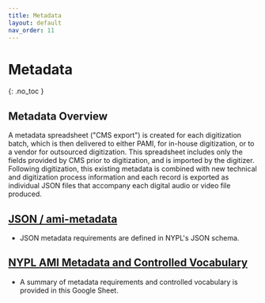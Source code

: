 ```yaml
---
title: Metadata
layout: default
nav_order: 11
---
```


# Metadata
{: .no_toc }

## Metadata Overview
A metadata spreadsheet ("CMS export") is created for each digitization batch, which is then delivered to either PAMI, for in-house digitization, or to a vendor for outsourced digitization. This spreadsheet includes only the fields provided by CMS prior to digitization, and is imported by the digitizer. Following digitization, this existing metadata is combined with new technical and digitization process information and each record is exported as individual JSON files that accompany each digital audio or video file produced. 

## [JSON / ami-metadata](https://github.com/NYPL/ami-metadata)
* JSON metadata requirements are defined in NYPL's JSON schema.

## [NYPL AMI Metadata and Controlled Vocabulary](https://docs.google.com/spreadsheets/d/1IOoEL95HcgCJ9w4es-BziXghW5R40y3YUc8QBRoOxsc/edit#gid=2114463178)
* A summary of metadata requirements and controlled vocabulary is provided in this Google Sheet.